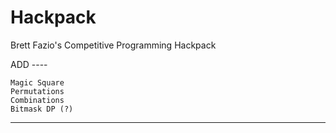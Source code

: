 # Hackpack
Brett Fazio's Competitive Programming Hackpack


ADD ----

    Magic Square
    Permutations
    Combinations
    Bitmask DP (?)
----
